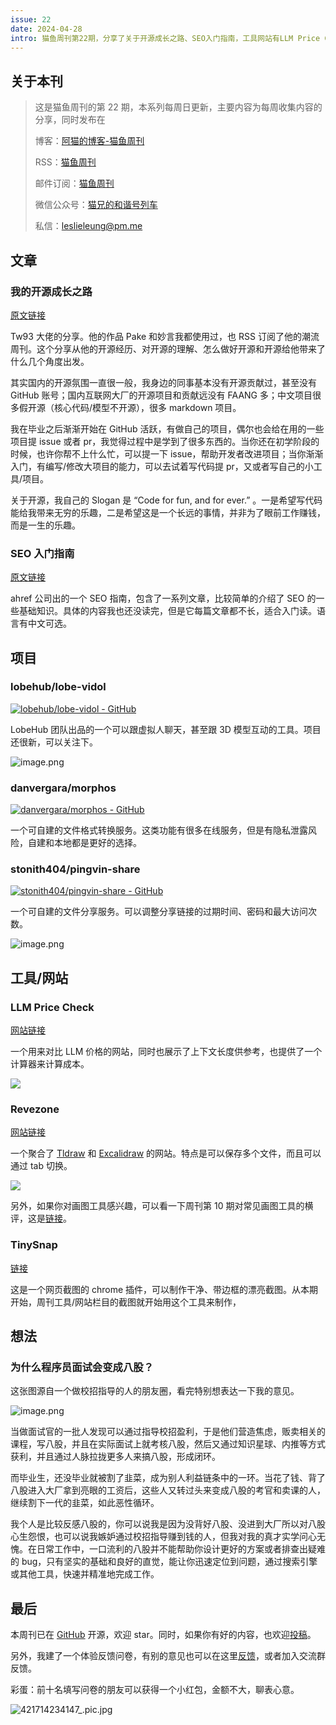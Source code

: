 ```yaml
---
issue: 22
date: 2024-04-28
intro: 猫鱼周刊第22期，分享了关于开源成长之路、SEO入门指南，工具网站有LLM Price Check、Revezone和TinySnap，以及对程序员面试为何变为八股的思考。
---
```


## 关于本刊

> 这是猫鱼周刊的第 22 期，本系列每周日更新，主要内容为每周收集内容的分享，同时发布在
>
> 博客：[阿猫的博客-猫鱼周刊](https://ameow.xyz/categories/weekly)
>
> RSS：[猫鱼周刊](https://ameow.xyz/feed/categories/weekly.xml)
>
> 邮件订阅：[猫鱼周刊](https://quail.ink/ameow)
>
> 微信公众号：[猫兄的和谐号列车](http://img.ameow.xyz/202401141448662.png)
>
> 私信：[leslieleung@pm.me](mailto:leslieleung@pm.me)

## 文章

### 我的开源成长之路

[原文链接](https://tw93.fun/2024-01-12/open.html)

Tw93 大佬的分享。他的作品 Pake 和妙言我都使用过，也 RSS 订阅了他的潮流周刊。这个分享从他的开源经历、对开源的理解、怎么做好开源和开源给他带来了什么几个角度出发。

其实国内的开源氛围一直很一般，我身边的同事基本没有开源贡献过，甚至没有 GitHub 账号；国内互联网大厂的开源项目和贡献远没有 FAANG 多；中文项目很多假开源（核心代码/模型不开源），很多 markdown 项目。

我在毕业之后渐渐开始在 GitHub 活跃，有做自己的项目，偶尔也会给在用的一些项目提 issue 或者 pr，我觉得过程中是学到了很多东西的。当你还在初学阶段的时候，也许你帮不上什么忙，可以提一下 issue，帮助开发者改进项目；当你渐渐入门，有编写/修改大项目的能力，可以去试着写代码提 pr，又或者写自己的小工具/项目。

关于开源，我自己的 Slogan 是 “Code for fun, and for ever.” 。一是希望写代码能给我带来无穷的乐趣，二是希望这是一个长远的事情，并非为了眼前工作赚钱，而是一生的乐趣。

### SEO 入门指南

[原文链接](https://ahrefs.com/seo)

ahref 公司出的一个 SEO 指南，包含了一系列文章，比较简单的介绍了 SEO 的一些基础知识。具体的内容我也还没读完，但是它每篇文章都不长，适合入门读。语言有中文可选。

## 项目

### lobehub/lobe-vidol

[![lobehub/lobe-vidol - GitHub](https://gh-card.dev/repos/lobehub/lobe-vidol.svg?fullname=)](https://github.com/lobehub/lobe-vidol)

LobeHub 团队出品的一个可以跟虚拟人聊天，甚至跟 3D 模型互动的工具。项目还很新，可以关注下。

![image.png](https://img.ameow.xyz/202404272359430.png)

### danvergara/morphos

[![danvergara/morphos - GitHub](https://gh-card.dev/repos/danvergara/morphos.svg?fullname=)](https://github.com/danvergara/morphos)

一个可自建的文件格式转换服务。这类功能有很多在线服务，但是有隐私泄露风险，自建和本地都是更好的选择。

### stonith404/pingvin-share

[![stonith404/pingvin-share - GitHub](https://gh-card.dev/repos/stonith404/pingvin-share.svg?fullname=)](https://github.com/stonith404/pingvin-share)

一个可自建的文件分享服务。可以调整分享链接的过期时间、密码和最大访问次数。

![image.png](https://img.ameow.xyz/202404280007723.png)

## 工具/网站

### LLM Price Check

[网站链接](https://llmpricecheck.com/)

一个用来对比 LLM 价格的网站，同时也展示了上下文长度供参考，也提供了一个计算器来计算成本。

![](https://img.ameow.xyz/202404272339122.png)

### Revezone

[网站链接](https://revezone.com)

一个聚合了 [Tldraw](https://www.tldraw.com/) 和 [Excalidraw](https://excalidraw.com/) 的网站。特点是可以保存多个文件，而且可以通过 tab 切换。

![](https://img.ameow.xyz/202404272309447.png)

另外，如果你对画图工具感兴趣，可以看一下周刊第 10 期对常见画图工具的横评，这是[链接](https://ameow.xyz/archives/weekly-010#%E5%9C%A8%E7%BA%BF%E7%94%BB%E5%9B%BE%E5%B9%B3%E5%8F%B0)。

### TinySnap

[链接](https://chromewebstore.google.com/detail/tinysnap-production-ready/ijobkfpianooemebecnbaafnjndhbdcl)

这是一个网页截图的 chrome 插件，可以制作干净、带边框的漂亮截图。从本期开始，周刊工具/网站栏目的截图就开始用这个工具来制作，

## 想法

### 为什么程序员面试会变成八股？

这张图源自一个做校招指导的人的朋友圈，看完特别想表达一下我的意见。

![image.png](https://img.ameow.xyz/202404272346391.png)

当做面试官的一批人发现可以通过指导校招盈利，于是他们营造焦虑，贩卖相关的课程，写八股，并且在实际面试上就考核八股，然后又通过知识星球、内推等方式获利，并且通过人脉拉拢更多人来搞八股，形成闭环。

而毕业生，还没毕业就被割了韭菜，成为别人利益链条中的一环。当花了钱、背了八股进入大厂拿到亮眼的工资后，这些人又转过头来变成八股的考官和卖课的人，继续割下一代的韭菜，如此恶性循环。

我个人是比较反感八股的，你可以说我是因为没背好八股、没进到大厂所以对八股心生怨恨，也可以说我嫉妒通过校招指导赚到钱的人，但我对我的真才实学问心无愧。在日常工作中，一口流利的八股并不能帮助你设计更好的方案或者排查出疑难的 bug，只有坚实的基础和良好的直觉，能让你迅速定位到问题，通过搜索引擎或其他工具，快速并精准地完成工作。

## 最后

本周刊已在 [GitHub](https://github.com/LeslieLeung/cat-fish-weekly) 开源，欢迎 star。同时，如果你有好的内容，也欢迎[投稿](https://github.com/LeslieLeung/cat-fish-weekly/issues/new?assignees=LeslieLeung&labels=&projects=&template=recommendations.md)。

另外，我建了一个体验反馈问卷，有别的意见也可以在这里[反馈](https://wj.qq.com/s2/14419451/42b1/)，或者加入交流群反馈。

彩蛋：前十名填写问卷的朋友可以获得一个小红包，金额不大，聊表心意。

![421714234147_.pic.jpg](https://img.ameow.xyz/202404280009981.jpg)
